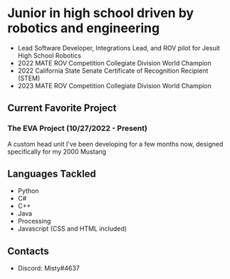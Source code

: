 # Junior in high school driven by robotics and engineering
* Lead Software Developer, Integrations Lead, and ROV pilot for Jesuit High School Robotics
* 2022 MATE ROV Competition Collegiate Division World Champion
* 2022 California State Senate Certificate of Recognition Recipient (STEM)
* 2023 MATE ROV Competition Collegiate Division World Champion

## Current Favorite Project
### The EVA Project (10/27/2022 - Present)
A custom head unit I've been developing for a few months now, designed specifically for my 2000 Mustang

## Languages Tackled
* Python
* C#
* C++
* Java
* Processing
* Javascript (CSS and HTML included)

## Contacts
* Discord: Misty#4637

<!--
**ApBertran/ApBertran** is a ✨ _special_ ✨ repository because its `README.md` (this file) appears on your GitHub profile.

Here are some ideas to get you started:

- 🔭 I’m currently working on ...
- 🌱 I’m currently learning ...
- 👯 I’m looking to collaborate on ...
- 🤔 I’m looking for help with ...
- 💬 Ask me about ...
- 📫 How to reach me: ...
- 😄 Pronouns: ...
- ⚡ Fun fact: ...
-->
